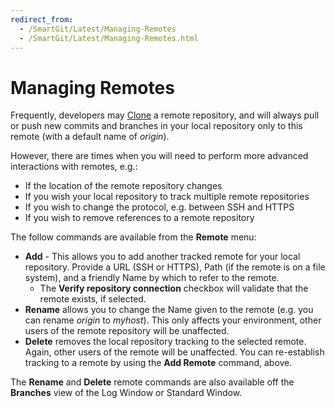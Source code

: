 ```yaml
---
redirect_from:
  - /SmartGit/Latest/Managing-Remotes
  - /SmartGit/Latest/Managing-Remotes.html
---
```


# Managing Remotes

Frequently, developers may [Clone](Clone.md) a remote repository, and will always pull or push new commits and branches in your local repository only to this remote (with a default name of *origin*).

However, there are times when you will need to perform more advanced interactions with remotes, e.g.:

- If the location of the remote repository changes
- If you wish your local repository to track multiple remote repositories
- If you wish to change the protocol, e.g. between SSH and HTTPS
- If you wish to remove references to a remote repository

The follow commands are available from the **Remote** menu:

- **Add** - This allows you to add another tracked remote for your local repository. Provide a URL (SSH or HTTPS), Path (if the remote is on a file system), and a friendly Name by which to refer to the remote.
    - The **Verify repository connection** checkbox will validate that the remote exists, if selected.
- **Rename** allows you to change the Name given to the remote (e.g. you can rename *origin* to *myhost*). This only affects your environment, other users of the remote repository will be unaffected.
- **Delete** removes the local repository tracking to the selected remote. Again, other users of the remote will be unaffected. You can re-establish tracking to a remote by using the **Add Remote** command, above.

The **Rename** and **Delete** remote commands are also available off the **Branches** view of the Log Window or Standard Window.
